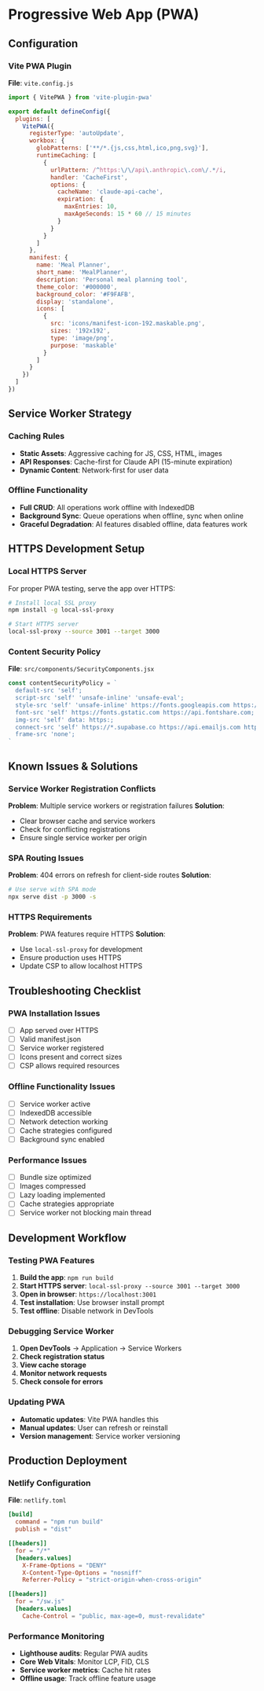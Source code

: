 # Progressive Web App (PWA)

## Configuration

### Vite PWA Plugin
**File**: `vite.config.js`

```javascript
import { VitePWA } from 'vite-plugin-pwa'

export default defineConfig({
  plugins: [
    VitePWA({
      registerType: 'autoUpdate',
      workbox: {
        globPatterns: ['**/*.{js,css,html,ico,png,svg}'],
        runtimeCaching: [
          {
            urlPattern: /^https:\/\/api\.anthropic\.com\/.*/i,
            handler: 'CacheFirst',
            options: {
              cacheName: 'claude-api-cache',
              expiration: {
                maxEntries: 10,
                maxAgeSeconds: 15 * 60 // 15 minutes
              }
            }
          }
        ]
      },
      manifest: {
        name: 'Meal Planner',
        short_name: 'MealPlanner',
        description: 'Personal meal planning tool',
        theme_color: '#000000',
        background_color: '#F9FAFB',
        display: 'standalone',
        icons: [
          {
            src: 'icons/manifest-icon-192.maskable.png',
            sizes: '192x192',
            type: 'image/png',
            purpose: 'maskable'
          }
        ]
      }
    })
  ]
})
```

## Service Worker Strategy

### Caching Rules
- **Static Assets**: Aggressive caching for JS, CSS, HTML, images
- **API Responses**: Cache-first for Claude API (15-minute expiration)
- **Dynamic Content**: Network-first for user data

### Offline Functionality
- **Full CRUD**: All operations work offline with IndexedDB
- **Background Sync**: Queue operations when offline, sync when online
- **Graceful Degradation**: AI features disabled offline, data features work

## HTTPS Development Setup

### Local HTTPS Server
For proper PWA testing, serve the app over HTTPS:

```bash
# Install local SSL proxy
npm install -g local-ssl-proxy

# Start HTTPS server
local-ssl-proxy --source 3001 --target 3000
```

### Content Security Policy
**File**: `src/components/SecurityComponents.jsx`

```javascript
const contentSecurityPolicy = `
  default-src 'self';
  script-src 'self' 'unsafe-inline' 'unsafe-eval';
  style-src 'self' 'unsafe-inline' https://fonts.googleapis.com https://api.fontshare.com;
  font-src 'self' https://fonts.gstatic.com https://api.fontshare.com;
  img-src 'self' data: https:;
  connect-src 'self' https://*.supabase.co https://api.emailjs.com https://localhost:* wss://localhost:*;
  frame-src 'none';
`
```

## Known Issues & Solutions

### Service Worker Registration Conflicts
**Problem**: Multiple service workers or registration failures
**Solution**: 
- Clear browser cache and service workers
- Check for conflicting registrations
- Ensure single service worker per origin

### SPA Routing Issues
**Problem**: 404 errors on refresh for client-side routes
**Solution**: 
```bash
# Use serve with SPA mode
npx serve dist -p 3000 -s
```

### HTTPS Requirements
**Problem**: PWA features require HTTPS
**Solution**: 
- Use `local-ssl-proxy` for development
- Ensure production uses HTTPS
- Update CSP to allow localhost HTTPS

## Troubleshooting Checklist

### PWA Installation Issues
- [ ] App served over HTTPS
- [ ] Valid manifest.json
- [ ] Service worker registered
- [ ] Icons present and correct sizes
- [ ] CSP allows required resources

### Offline Functionality Issues
- [ ] Service worker active
- [ ] IndexedDB accessible
- [ ] Network detection working
- [ ] Cache strategies configured
- [ ] Background sync enabled

### Performance Issues
- [ ] Bundle size optimized
- [ ] Images compressed
- [ ] Lazy loading implemented
- [ ] Cache strategies appropriate
- [ ] Service worker not blocking main thread

## Development Workflow

### Testing PWA Features
1. **Build the app**: `npm run build`
2. **Start HTTPS server**: `local-ssl-proxy --source 3001 --target 3000`
3. **Open in browser**: `https://localhost:3001`
4. **Test installation**: Use browser install prompt
5. **Test offline**: Disable network in DevTools

### Debugging Service Worker
1. **Open DevTools** → Application → Service Workers
2. **Check registration status**
3. **View cache storage**
4. **Monitor network requests**
5. **Check console for errors**

### Updating PWA
- **Automatic updates**: Vite PWA handles this
- **Manual updates**: User can refresh or reinstall
- **Version management**: Service worker versioning

## Production Deployment

### Netlify Configuration
**File**: `netlify.toml`

```toml
[build]
  command = "npm run build"
  publish = "dist"

[[headers]]
  for = "/*"
  [headers.values]
    X-Frame-Options = "DENY"
    X-Content-Type-Options = "nosniff"
    Referrer-Policy = "strict-origin-when-cross-origin"

[[headers]]
  for = "/sw.js"
  [headers.values]
    Cache-Control = "public, max-age=0, must-revalidate"
```

### Performance Monitoring
- **Lighthouse audits**: Regular PWA audits
- **Core Web Vitals**: Monitor LCP, FID, CLS
- **Service worker metrics**: Cache hit rates
- **Offline usage**: Track offline feature usage
